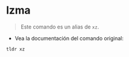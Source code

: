 # lzma

> Este comando es un alias de `xz`.

- Vea la documentación del comando original:

`tldr xz`
